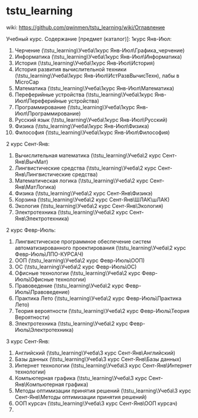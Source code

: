 # tstu_learning
wiki: https://github.com/qwinmen/tstu_learning/wiki/Оглавление

Учебный курс.
Содержание [предмет (каталог)]:
1курс Янв-Июл:
1. Черчение (\tstu_learning\Учеба\1курс Янв-Июл\Графика_черчение\)
2. Информатика (\tstu_learning\Учеба\1курс Янв-Июл\Информатика\)
3. История (\tstu_learning\Учеба\1курс Янв-Июл\История\)
4. История развития вычислительной техники (\tstu_learning\Учеба\1курс Янв-Июл\ИстРазвВычисТехн\), лабы в MicroCap
5. Математика (\tstu_learning\Учеба\1курс Янв-Июл\Математика\)
6. Переферийные устройства (\tstu_learning\Учеба\1курс Янв-Июл\Переферийные устройства\)
7. Программирование (\tstu_learning\Учеба\1курс Янв-Июл\Программирование\)
8. Русский язык (\tstu_learning\Учеба\1курс Янв-Июл\Русский\)
9. Физика (\tstu_learning\Учеба\1курс Янв-Июл\Физика\)
10. Философия (\tstu_learning\Учеба\1курс Янв-Июл\Философия\)

2 курс Сент-Янв:
1. Вычислительная математика (\tstu_learning\Учеба\2 курс Сент-Янв\ВычМат\)
2. Лингвистические средства (\tstu_learning\Учеба\2 курс Сент-Янв\Лингвистические средства\)
3. Математическая логика (\tstu_learning\Учеба\2 курс Сент-Янв\МатЛогика\)
4. Физика (\tstu_learning\Учеба\2 курс Сент-Янв\Физикэ\)
5. Корзина (\tstu_learning\Учеба\2 курс Сент-Янв\ШЛАК\шЛАК\)
6. Экология (\tstu_learning\Учеба\2 курс Сент-Янв\Экология\)
7. Электротехника (\tstu_learning\Учеба\2 курс Сент-Янв\Электротехника\)

2 курс Февр-Июль:
1. Лингвистическое программное обеспечение систем автоматизированного проектирования (\tstu_learning\Учеба\2 курс Февр-Июль\ЛПО-КУРСАЧ\)
2. ООП (\tstu_learning\Учеба\2 курс Февр-Июль\ООП\)
3. ОС (\tstu_learning\Учеба\2 курс Февр-Июль\ОС\)
4. Офисные технологии (\tstu_learning\Учеба\2 курс Февр-Июль\Офисные технологии\)
5. Правоведение (\tstu_learning\Учеба\2 курс Февр-Июль\Правоведение\)
6. Практика Лето (\tstu_learning\Учеба\2 курс Февр-Июль\Практика Лето\)
7. Теория вероятности (\tstu_learning\Учеба\2 курс Февр-Июль\Теория Вероятности\)
8. Электротехника (\tstu_learning\Учеба\2 курс Февр-Июль\Электротехника\)

3 курс Сент-Янв:
1. Английский (\tstu_learning\Учеба\3 курс Сент-Янв\Английский\)
2. Базы данных (\tstu_learning\Учеба\3 курс Сент-Янв\Базы данных\)
3. Интернет технологии (\tstu_learning\Учеба\3 курс Сент-Янв\Интернет технологии\)
4. Компьютерная графика (\tstu_learning\Учеба\3 курс Сент-Янв\Компьютерная графика\)
5. Методы оптимизации принятия решений (\tstu_learning\Учеба\3 курс Сент-Янв\Методы оптимизации принятия решений\)
6. ООП курсач (\tstu_learning\Учеба\3 курс Сент-Янв\ООП курсач\)
7. 